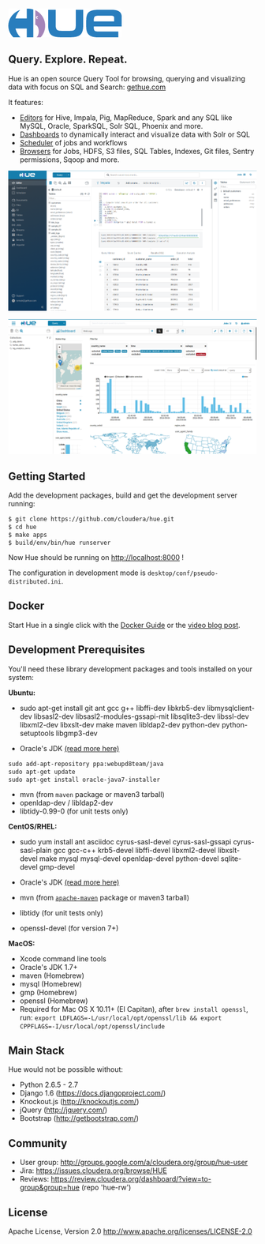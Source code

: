 ![alt text](https://raw.githubusercontent.com/cloudera/hue/master/docs/images/hue_logo.png "Hue Logo")


Query. Explore. Repeat.
-----------------------

Hue is an open source Query Tool for browsing, querying and visualizing data with focus on SQL and Search: [gethue.com](http://gethue.com)

It features:

   * [Editors](http://gethue.com/sql-editor/) for Hive, Impala, Pig, MapReduce, Spark and any SQL like MySQL, Oracle, SparkSQL, Solr SQL, Phoenix and more.
   * [Dashboards](http://gethue.com/search-dashboards/) to dynamically interact and visualize data with Solr or SQL
   * [Scheduler](http://gethue.com/scheduling/) of jobs and workflows
   * [Browsers](http://gethue.com/browsers/) for Jobs, HDFS, S3 files, SQL Tables, Indexes, Git files, Sentry permissions, Sqoop and more.


![alt text](https://raw.githubusercontent.com/cloudera/hue/master/docs/images/sql-editor.png "Hue Editor")

![alt text](https://raw.githubusercontent.com/cloudera/hue/master/docs/images/dashboard.png "Hue Dashboard")


Getting Started
---------------
Add the development packages, build and get the development server running:
```
$ git clone https://github.com/cloudera/hue.git
$ cd hue
$ make apps
$ build/env/bin/hue runserver
```
Now Hue should be running on [http://localhost:8000](http://localhost:8000) !

The configuration in development mode is ``desktop/conf/pseudo-distributed.ini``.


Docker
------
Start Hue in a single click with the [Docker Guide](https://github.com/cloudera/hue/tree/master/tools/docker) or the
[video blog post](http://gethue.com/getting-started-with-hue-in-2-minutes-with-docker/).


Development Prerequisites
-------------------------
You'll need these library development packages and tools installed on your system:

__Ubuntu:__

* sudo apt-get install git ant gcc g++ libffi-dev libkrb5-dev libmysqlclient-dev libsasl2-dev libsasl2-modules-gssapi-mit libsqlite3-dev libssl-dev libxml2-dev libxslt-dev make maven libldap2-dev python-dev python-setuptools libgmp3-dev

* Oracle's JDK [(read more here)](https://help.ubuntu.com/community/Java)
```
sudo add-apt-repository ppa:webupd8team/java
sudo apt-get update
sudo apt-get install oracle-java7-installer
```

* mvn (from ``maven`` package or maven3 tarball)
* openldap-dev / libldap2-dev
* libtidy-0.99-0 (for unit tests only)


__CentOS/RHEL:__

* sudo yum install ant asciidoc cyrus-sasl-devel cyrus-sasl-gssapi cyrus-sasl-plain gcc gcc-c++ krb5-devel libffi-devel libxml2-devel libxslt-devel make  mysql mysql-devel openldap-devel python-devel sqlite-devel gmp-devel

* Oracle's JDK [(read more here)](https://www.digitalocean.com/community/tutorials/how-to-install-java-on-centos-and-fedora)


* mvn (from [``apache-maven``](https://gist.github.com/sebsto/19b99f1fa1f32cae5d00) package or maven3 tarball)
* libtidy (for unit tests only)
* openssl-devel (for version 7+)


__MacOS:__

* Xcode command line tools
* Oracle's JDK 1.7+
* maven (Homebrew)
* mysql (Homebrew)
* gmp (Homebrew)
* openssl (Homebrew)
* Required for Mac OS X 10.11+ (El Capitan), after ``brew install openssl``, run: ``export LDFLAGS=-L/usr/local/opt/openssl/lib && export CPPFLAGS=-I/usr/local/opt/openssl/include``


Main Stack
-----------
Hue would not be possible without:

   * Python 2.6.5 - 2.7
   * Django 1.6 (https://docs.djangoproject.com/)
   * Knockout.js (http://knockoutjs.com/)
   * jQuery (http://jquery.com/)
   * Bootstrap (http://getbootstrap.com/)


Community
-----------
   * User group: http://groups.google.com/a/cloudera.org/group/hue-user
   * Jira: https://issues.cloudera.org/browse/HUE
   * Reviews: https://review.cloudera.org/dashboard/?view=to-group&group=hue (repo 'hue-rw')


License
-----------
Apache License, Version 2.0
http://www.apache.org/licenses/LICENSE-2.0
